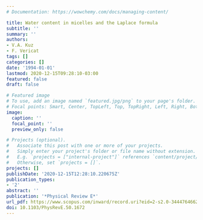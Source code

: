 ```yaml
---
# Documentation: https://wowchemy.com/docs/managing-content/

title: Water content in micelles and the Laplace formula
subtitle: ''
summary: ''
authors:
- V.A. Kuz
- F. Vericat
tags: []
categories: []
date: '1994-01-01'
lastmod: 2020-12-15T09:28:10-03:00
featured: false
draft: false

# Featured image
# To use, add an image named `featured.jpg/png` to your page's folder.
# Focal points: Smart, Center, TopLeft, Top, TopRight, Left, Right, BottomLeft, Bottom, BottomRight.
image:
  caption: ''
  focal_point: ''
  preview_only: false

# Projects (optional).
#   Associate this post with one or more of your projects.
#   Simply enter your project's folder or file name without extension.
#   E.g. `projects = ["internal-project"]` references `content/project/deep-learning/index.md`.
#   Otherwise, set `projects = []`.
projects: []
publishDate: '2020-12-15T12:28:10.220675Z'
publication_types:
- '2'
abstract: ''
publication: '*Physical Review E*'
url_pdf: https://www.scopus.com/inward/record.uri?eid=2-s2.0-34447646624&doi=10.1103%2fPhysRevE.50.1672&partnerID=40&md5=52d12daf0c85446b4beb08780f95b449
doi: 10.1103/PhysRevE.50.1672
---
```


